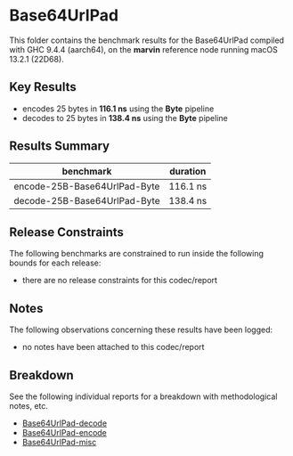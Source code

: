# Base64UrlPad

This folder contains the benchmark results for the Base64UrlPad compiled with GHC 9.4.4 (aarch64), on the 
**marvin** reference node running macOS 13.2.1 (22D68).

## Key Results

* encodes 25 bytes in **116.1 ns** using the **Byte** pipeline
* decodes to 25 bytes in **138.4 ns** using the **Byte** pipeline

## Results Summary

| benchmark                    | duration |
| ---------------------------- | -------- |
| encode-25B-Base64UrlPad-Byte | 116.1 ns |
| decode-25B-Base64UrlPad-Byte | 138.4 ns |

## Release Constraints

The following benchmarks are constrained to run inside the following bounds for each release:

* there are no release constraints for this codec/report

## Notes

The following observations concerning these results have been logged:
* no notes have been attached to this codec/report

## Breakdown

See the following individual reports for a breakdown with methodological notes, etc.

* [Base64UrlPad-decode]
* [Base64UrlPad-encode]
* [Base64UrlPad-misc]

[Base64UrlPad-misc]: <./Base64UrlPad-misc/index.html>
[Base64UrlPad-encode]: <./Base64UrlPad-encode/index.html>
[Base64UrlPad-decode]: <./Base64UrlPad-decode/index.html>

